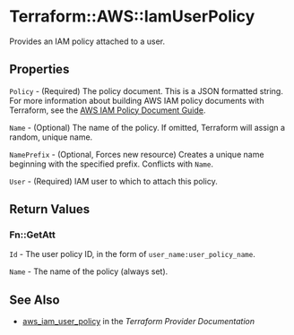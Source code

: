 # Terraform::AWS::IamUserPolicy

Provides an IAM policy attached to a user.

## Properties

`Policy` - (Required) The policy document. This is a JSON formatted string. For more information about building AWS IAM policy documents with Terraform, see the [AWS IAM Policy Document Guide](/docs/providers/aws/guides/iam-policy-documents.html).

`Name` - (Optional) The name of the policy. If omitted, Terraform will assign a random, unique name.

`NamePrefix` - (Optional, Forces new resource) Creates a unique name beginning with the specified prefix. Conflicts with `Name`.

`User` - (Required) IAM user to which to attach this policy.


## Return Values

### Fn::GetAtt

`Id` - The user policy ID, in the form of `user_name:user_policy_name`.

`Name` - The name of the policy (always set).

## See Also

* [aws_iam_user_policy](https://www.terraform.io/docs/providers/aws/r/iam_user_policy.html) in the _Terraform Provider Documentation_